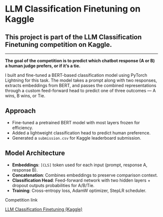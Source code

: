 # LLM Classification Finetuning on Kaggle

## This project is part of the LLM Classification Finetuning competition on Kaggle.
---

**The goal of the competition is to predict which chatbot response (A or B) a human judge prefers, or if it’s a tie.**

I built and fine-tuned a BERT-based classification model using PyTorch Lightning for this task.
The model takes a prompt along with two responses, extracts embeddings from BERT, and passes the combined representations through a custom feed-forward head to predict one of three outcomes — A wins, B wins, or Tie.

## Approach

- Fine-tuned a pretrained BERT model with most layers frozen for efficiency.  
- Added a lightweight classification head to predict human preference.  
- Generated a `submission.csv` for Kaggle leaderboard submission.

## Model Architecture

- **Embeddings**: `[CLS]` token used for each input (prompt, response A, response B).  
- **Concatenation**: Combines embeddings to preserve comparison context.  
- **Classification Head**: Feed-forward network with two hidden layers + dropout outputs probabilities for A/B/Tie.  
- **Training**: Cross-entropy loss, AdamW optimizer, StepLR scheduler.

Competition link

[LLM Classification Finetuning (Kaggle)](https://www.kaggle.com/competitions/llm-classification-finetuning)
